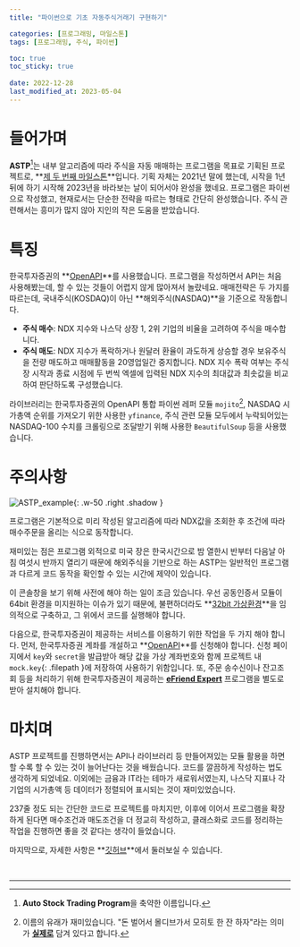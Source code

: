 ```yaml
---
title: "파이썬으로 기초 자동주식거래기 구현하기"

categories: [프로그래밍, 마일스톤]
tags: [프로그래밍, 주식, 파이썬]

toc: true
toc_sticky: true
 
date: 2022-12-28
last_modified_at: 2023-05-04
---
```


# **들어가며**

**ASTP**[^1]는 내부 알고리즘에 따라 주식을 자동 매매하는 프로그램을 목표로 기획된 프로젝트로, **[제 두 번째 마일스톤](https://hynrang.github.io/categories/%EB%A7%88%EC%9D%BC%EC%8A%A4%ED%86%A4/)**입니다. 기획 자체는 2021년 말에 했는데, 시작을 1년 뒤에 하기 시작해 2023년을 바라보는 날이 되어서야 완성을 했네요. 프로그램은 파이썬으로 작성했고, 현재로서는 단순한 전략을 따르는 형태로 간단히 완성했습니다. 주식 관련해서는 흥미가 많지 않아 지인의 작은 도움을 받았습니다.

# **특징**

한국투자증권의 **[OpenAPI](https://www.truefriend.com/main/customer/systemdown/OpenAPI.jsp?cmd=TF04ea01200)**를 사용했습니다. 프로그램을 작성하면서 API는 처음 사용해봤는데, 할 수 있는 것들이 어렵지 않게 많아져서 놀랐네요. 매매전략은 두 가지를 따르는데, 국내주식(KOSDAQ)이 아닌 **해외주식(NASDAQ)**을 기준으로 작동합니다.

- **주식 매수**: NDX 지수와 나스닥 상장 1, 2위 기업의 비율을 고려하여 주식을 매수합니다.
- **주식 매도**: NDX 지수가 폭락하거나 원달러 환율이 과도하게 상승할 경우 보유주식을 전량 매도하고 매매활동을 20영업일간 중지합니다. NDX 지수 폭락 여부는 주식장 시작과 종료 시점에 두 번씩 엑셀에 입력된 NDX 지수의 최대값과 최솟값을 비교하여 판단하도록 구성했습니다.

라이브러리는 한국투자증권의 OpenAPI 통합 파이썬 레퍼 모듈 `mojito`[^2], NASDAQ 시가총액 순위를 가져오기 위한 사용한 `yfinance`, 주식 관련 모듈 모두에서 누락되어있는 NASDAQ-100 수치를 크롤링으로 조달받기 위해 사용한 `BeautifulSoup` 등을 사용했습니다.

# **주의사항**

![ASTP_example](/2022-12-28-astp/ASTP_example.png){: .w-50 .right .shadow }

프로그램은 기본적으로 미리 작성된 알고리즘에 따라 NDX값을 조회한 후 조건에 따라 매수주문을 올리는 식으로 동작합니다.

재미있는 점은 프로그램 외적으로 미국 장은 한국시간으로 밤 열한시 반부터 다음날 아침 여섯시 반까지 열리기 때문에 해외주식을 기반으로 하는 ASTP는 일반적인 프로그램과 다르게 코드 동작을 확인할 수 있는 시간에 제약이 있습니다.

이 콘솔창을 보기 위해 사전에 해야 하는 일이 조금 있습니다. 우선 공동인증서 모듈이 64bit 환경을 미지원하는 이슈가 있기 때문에, 불편하더라도 **[32bit 가상환경](https://hynrang.github.io/posts/32bit/)**을 임의적으로 구축하고, 그 위에서 코드를 실행해야 합니다.

다음으로, 한국투자증권이 제공하는 서비스를 이용하기 위한 작업을 두 가지 해야 합니다. 먼저, 한국투자증권 계좌를 개설하고 **[OpenAPI](https://apiportal.koreainvestment.com/intro)**를 신청해야 합니다. 신청 페이지에서 `key`와 `secret`을 발급받아 해당 값을 가상 계좌번호와 함께 프로젝트 내 `mock.key`{: .filepath }에 저장하여 사용하기 위함입니다. 또, 주문 송수신이나 잔고조회 등을 처리하기 위해 한국투자증권이 제공하는 **[eFriend Expert](https://www.truefriend.com/main/customer/systemdown/OpenAPI.jsp?cmd=TF04ea01200)** 프로그램을 별도로 받아 설치해야 합니다.

# **마치며**

ASTP 프로젝트를 진행하면서는 API나 라이브러리 등 만들어져있는 모듈 활용을 하면 할 수록 할 수 있는 것이 늘어난다는 것을 배웠습니다. 코드를 깔끔하게 작성하는 법도 생각하게 되었네요. 이외에는 금융과 IT라는 테마가 새로워서였는지, 나스닥 지표나 각 기업의 시가총액 등 데이터가 정렬되어 표시되는 것이 재미있었습니다.

237줄 정도 되는 간단한 코드로 프로젝트를 마치지만, 이후에 이어서 프로그램을 확장하게 된다면 매수조건과 매도조건을 더 정교히 작성하고, 클래스화로 코드를 정리하는 작업을 진행하면 좋을 것 같다는 생각이 들었습니다.

마지막으로, 자세한 사항은 **[깃허브](https://github.com/hynrang/ASTP)**에서 둘러보실 수 있습니다.

<br>    

---

[^1]: **Auto Stock Trading Program**을 축약한 이름입니다.
[^2]: 이름의 유래가 재미있습니다. "돈 벌어서 몰디브가서 모히토 한 잔 하자"라는 의미가 **[실제로](https://pypi.org/project/mojito2/)** 담겨 있다고 합니다.